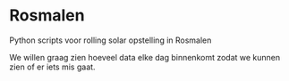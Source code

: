 # Rosmalen
Python scripts voor rolling solar opstelling in Rosmalen

We willen graag zien hoeveel data elke dag binnenkomt zodat we kunnen zien of er iets mis gaat.
